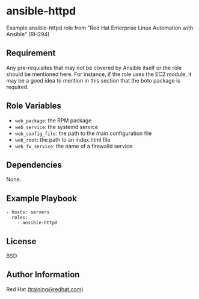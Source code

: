 ansible-httpd
=========

Example ansible-httpd role from "Red Hat Enterprise Linux Automation with Ansible" (RH294)


Requirement
------------

Any pre-requisites that may not be covered by Ansible itself or the role should be mentioned here. For instance, if the role uses the EC2 module, it may be a good idea to mention in this section that the boto package is required.

Role Variables
--------------

* `web_package`: the RPM package
* `web_service`: the systemd service
* `web_config_file`: the path to the main configuration file
* `web_root`: the path to an index.html file
* `web_fw_service`: the name of a firewalld service


Dependencies
------------

None.

Example Playbook
----------------

    - hosts: servers
      roles:
        - ansible-httpd



License
-------

BSD

Author Information
------------------
Red Hat (training@redhat.com)
